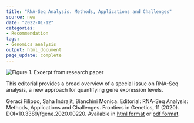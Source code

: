```yaml
---
title: "RNA-Seq Analysis. Methods, Applications and Challenges"
source: new
date: "2022-01-12"
categories:
- Recommendation
tags:
- Genomics analysis
output: html_document
page_update: complete
---
```


![Figure 1. Excerpt from research paper](http://www.pmean.com/new-images/22/rna-seq-analysis-01.png)

<div class="notes">

This editorial provides a broad overview of a special issue on RNA-Seq analysis, a new approach for quantifying gene expression levels.

Geraci Filippo, Saha Indrajit, Bianchini Monica. Editorial: RNA-Seq Analysis: Methods, Applications and Challenges. Frontiers in Genetics, 11 (2020). DOI=10.3389/fgene.2020.00220. Available in [html format][fil1] or [pdf format][fil2].

[fil1]: https://www.frontiersin.org/articles/10.3389/fgene.2020.00220/full
[fil2]: https://www.frontiersin.org/articles/10.3389/fgene.2020.00220/pdf
	  
</div>
